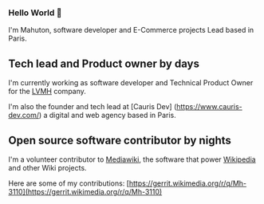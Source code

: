 ### Hello World 👋

I'm Mahuton, software developer and E-Commerce projects Lead based in Paris.

## Tech lead and Product owner by days

I'm currently working as software developer and Technical Product Owner for the [LVMH](https://en.wikipedia.org/wiki/LVMH) company.

I'm also the founder and tech lead at [Cauris Dev] (https://www.cauris-dev.com/) a digital and web agency based in Paris.

## Open source software contributor by nights

I'm a volunteer contributor to [Mediawiki](https://github.com/wikimedia/mediawiki), the software that power [Wikipedia](https://en.wikipedia.org/wiki/Main_Page) and other Wiki projects.

Here are some of my contributions: [https://gerrit.wikimedia.org/r/q/Mh-3110](https://gerrit.wikimedia.org/r/q/Mh-3110)

<!--
**Mahuton/Mahuton** is a ✨ _special_ ✨ repository because its `README.md` (this file) appears on your GitHub profile.

Here are some ideas to get you started:

- 🔭 I’m currently working on ...
- 🌱 I’m currently learning ...
- 👯 I’m looking to collaborate on ...
- 🤔 I’m looking for help with ...
- 💬 Ask me about ...
- 📫 How to reach me: ...
- 😄 Pronouns: ...
- ⚡ Fun fact: ...
-->
